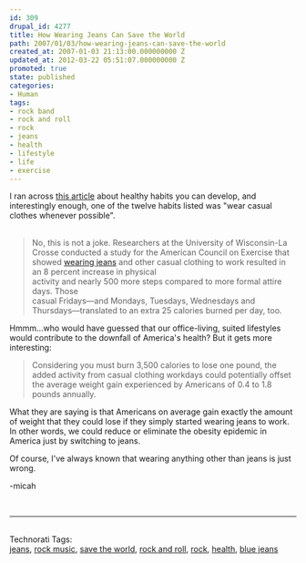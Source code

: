 ```yaml
---
id: 309
drupal_id: 4277
title: How Wearing Jeans Can Save the World
path: 2007/01/03/how-wearing-jeans-can-save-the-world
created_at: 2007-01-03 21:13:00.000000000 Z
updated_at: 2012-03-22 05:51:07.000000000 Z
promoted: true
state: published
categories:
- Human
tags:
- rock band
- rock and roll
- rock
- jeans
- health
- lifestyle
- life
- exercise
---
```

I ran across <a href="http://health.msn.com/general/articlepage.aspx?cp-documentid=100151038&amp;GT1=8921">this article</a> about healthy habits you can develop, and interestingly enough, one of the twelve habits listed was "wear casual clothes whenever possible".<br /><br /><blockquote><p>No, this is not a joke. Researchers at the University of Wisconsin-La Crosse conducted a study for the American Council on Exercise that showed <a href="http://www.reddingbrothers.com/">wearing jeans</a> and other casual clothing to work resulted in an 8 percent increase in physical<br />activity and nearly 500 more steps compared to more formal attire days. Those<br />casual Fridays—and Mondays, Tuesdays, Wednesdays and Thursdays—translated to an extra 25 calories burned per day, too.</p></blockquote><p>Hmmm...who would have guessed that our office-living, suited lifestyles would contribute to the downfall of America's health? But it gets more interesting:</p><blockquote>Considering you must burn 3,500 calories to lose one pound, the added activity from casual clothing workdays could potentially offset the average weight gain experienced by Americans of 0.4 to 1.8 pounds annually.</blockquote><p>What they are saying is that Americans on average gain exactly the amount of weight that they could lose if they simply started wearing jeans to work. In other words, we could reduce or eliminate the obesity epidemic in America just by switching to jeans. </p><p>Of course, I've always known that wearing anything other than jeans is just wrong.</p><p>-micah</p><p> </p><br /><hr /><br /><span class="technoratitag">Technorati Tags:<br /><a href="http://www.technorati.com/tag/jeans" target="_blank" rel="tag" title="Link to Technorati Tag category for jeans">jeans</a>, <a href="http://www.technorati.com/tag/rock+music" target="_blank" rel="tag" title="Link to Technorati Tag category for rock music">rock music</a>, <a href="http://www.technorati.com/tag/save+the+world" target="_blank" rel="tag" title="Link to Technorati Tag category for save the world">save the world</a>, <a href="http://www.technorati.com/tag/rock+and+roll" target="_blank" rel="tag" title="Link to Technorati Tag category for rock and roll">rock and roll</a>, <a href="http://www.technorati.com/tag/rock" target="_blank" rel="tag" title="Link to Technorati Tag category for rock">rock</a>, <a href="http://www.technorati.com/tag/health" target="_blank" rel="tag" title="Link to Technorati Tag category for health">health</a>, <a href="http://www.technorati.com/tag/blue+jeans" target="_blank" rel="tag" title="Link to Technorati Tag category for blue jeans">blue jeans</a></span>
